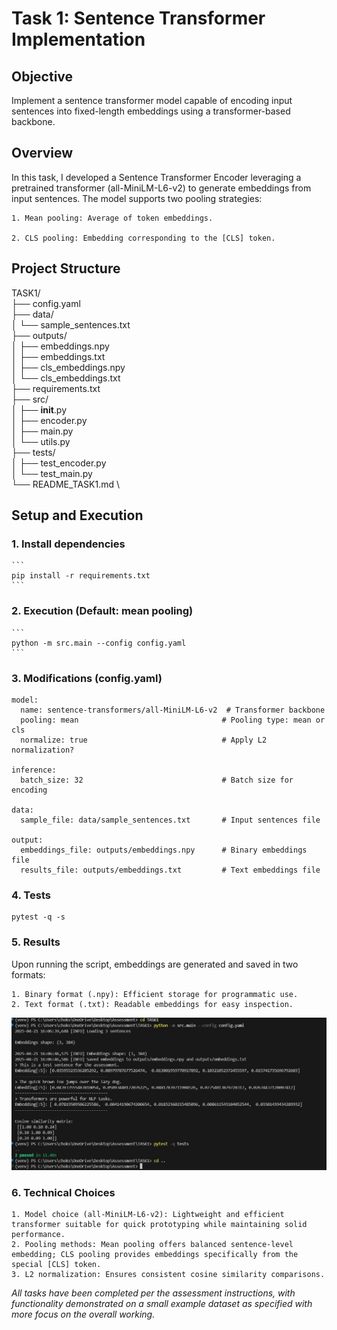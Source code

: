 # **Task 1: Sentence Transformer Implementation**

## **Objective**
Implement a sentence transformer model capable of encoding input sentences into fixed-length embeddings using a transformer-based backbone.

## **Overview**
In this task, I developed a Sentence Transformer Encoder leveraging a pretrained transformer (all-MiniLM-L6-v2) to generate embeddings from input sentences. The model supports two pooling strategies:

	1. Mean pooling: Average of token embeddings.

	2. CLS pooling: Embedding corresponding to the [CLS] token.

## **Project Structure**

TASK1/\
├── config.yaml \
├── data/\
│   └── sample_sentences.txt\
├── outputs/\
│   ├── embeddings.npy\
│   ├── embeddings.txt\
│   ├── cls_embeddings.npy\
│   └── cls_embeddings.txt\
├── requirements.txt\
├── src/\
│   ├── __init__.py\
│   ├── encoder.py\
│   ├── main.py\
│   └── utils.py\
├── tests/\
│   ├── test_encoder.py\
│   └── test_main.py\
└── README_TASK1.md \

## **Setup and Execution**

### 1. Install dependencies

    ```
    pip install -r requirements.txt
    ```

### 2. Execution (Default: mean pooling)

    ```
    python -m src.main --config config.yaml
    ```

### 3. Modifications (config.yaml)

``` 
model:
  name: sentence-transformers/all-MiniLM-L6-v2  # Transformer backbone
  pooling: mean                                # Pooling type: mean or cls
  normalize: true                              # Apply L2 normalization?

inference:
  batch_size: 32                               # Batch size for encoding

data:
  sample_file: data/sample_sentences.txt       # Input sentences file

output:
  embeddings_file: outputs/embeddings.npy      # Binary embeddings file
  results_file: outputs/embeddings.txt         # Text embeddings file
 ```

### 4. Tests

```
pytest -q -s
```

### 5. Results

Upon running the script, embeddings are generated and saved in two formats:

    1. Binary format (.npy): Efficient storage for programmatic use.
    2. Text format (.txt): Readable embeddings for easy inspection.

<img src="../output_images/task1/task1-output.jpg" />

### 6. Technical Choices
    1. Model choice (all-MiniLM-L6-v2): Lightweight and efficient transformer suitable for quick prototyping while maintaining solid performance.
    2. Pooling methods: Mean pooling offers balanced sentence-level embedding; CLS pooling provides embeddings specifically from the special [CLS] token.
    3. L2 normalization: Ensures consistent cosine similarity comparisons.



*All tasks have been completed per the assessment instructions, with functionality demonstrated on a small example dataset as specified with more focus on the overall working.*
